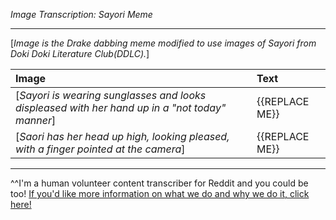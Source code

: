 *Image Transcription: Sayori Meme*

---

[*Image is the Drake dabbing meme modified to use images of Sayori from Doki Doki Literature Club(DDLC).*]

|Image|Text|
|:-|:-|
|[*Sayori is wearing sunglasses and looks displeased with her hand up in a "not today" manner*]|{{REPLACE ME}}|
|[*Saori has her head up high, looking pleased, with a finger pointed at the camera*]|{{REPLACE ME}}|

---

^^I'm&#32;a&#32;human&#32;volunteer&#32;content&#32;transcriber&#32;for&#32;Reddit&#32;and&#32;you&#32;could&#32;be&#32;too!&#32;[If&#32;you'd&#32;like&#32;more&#32;information&#32;on&#32;what&#32;we&#32;do&#32;and&#32;why&#32;we&#32;do&#32;it,&#32;click&#32;here!](https://www.reddit.com/r/TranscribersOfReddit/wiki/index)
